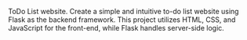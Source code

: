 ToDo List website.
Create a simple and intuitive to-do list website using Flask as the backend framework. This project utilizes HTML, CSS, and JavaScript for the front-end, while Flask handles server-side logic. 

